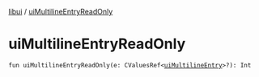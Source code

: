 [libui](README.md) / [uiMultilineEntryReadOnly](ui-multiline-entry-read-only.md)

# uiMultilineEntryReadOnly

`fun uiMultilineEntryReadOnly(e: CValuesRef<`[`uiMultilineEntry`](ui-multiline-entry.md)`>?): Int`